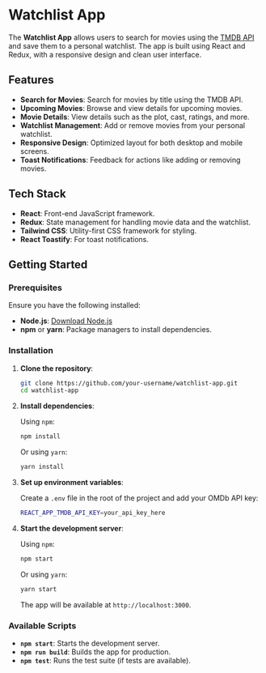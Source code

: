 # Watchlist App

The **Watchlist App** allows users to search for movies using the [TMDB API](https://www.themoviedb.org/) and save them to a personal watchlist. The app is built using React and Redux, with a responsive design and clean user interface.

## Features

- **Search for Movies**: Search for movies by title using the TMDB API.
- **Upcoming Movies**: Browse and view details for upcoming movies.
- **Movie Details**: View details such as the plot, cast, ratings, and more.
- **Watchlist Management**: Add or remove movies from your personal watchlist.
- **Responsive Design**: Optimized layout for both desktop and mobile screens.
- **Toast Notifications**: Feedback for actions like adding or removing movies.

## Tech Stack

- **React**: Front-end JavaScript framework.
- **Redux**: State management for handling movie data and the watchlist.
- **Tailwind CSS**: Utility-first CSS framework for styling.
- **React Toastify**: For toast notifications.

## Getting Started

### Prerequisites

Ensure you have the following installed:

- **Node.js**: [Download Node.js](https://nodejs.org/)
- **npm** or **yarn**: Package managers to install dependencies.

### Installation

1. **Clone the repository**:

   ```bash
   git clone https://github.com/your-username/watchlist-app.git
   cd watchlist-app
   ```

2. **Install dependencies**:

   Using `npm`:

   ```bash
   npm install
   ```

   Or using `yarn`:

   ```bash
   yarn install
   ```

3. **Set up environment variables**:

   Create a `.env` file in the root of the project and add your OMDb API key:

   ```bash
   REACT_APP_TMDB_API_KEY=your_api_key_here
   ```

4. **Start the development server**:

   Using `npm`:

   ```bash
   npm start
   ```

   Or using `yarn`:

   ```bash
   yarn start
   ```

   The app will be available at `http://localhost:3000`.

### Available Scripts

- **`npm start`**: Starts the development server.
- **`npm run build`**: Builds the app for production.
- **`npm test`**: Runs the test suite (if tests are available).
